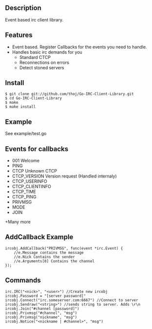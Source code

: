 Description
----------

Event based irc client library.


Features
---------
* Event based. Register Callbacks for the events you need to handle.
* Handles basic irc demands for you
	* Standard CTCP
	* Reconnections on errors
	* Detect stoned servers

Install
----------
	$ git clone git://github.com/thoj/Go-IRC-Client-Library.git
	$ cd Go-IRC-Client-Library
	$ make 
	$ make install

Example
----------
See example/test.go

Events for callbacks
---------
* 001 Welcome
* PING
* CTCP Unknown CTCP
* CTCP_VERSION Version request (Handled internaly)
* CTCP_USERINFO
* CTCP_CLIENTINFO
* CTCP_TIME
* CTCP_PING
* PRIVMSG
* MODE
* JOIN

+Many more


AddCallback Example
---------
	ircobj.AddCallback("PRIVMSG", func(event *irc.Event) {
		//e.Message contains the message
		//e.Nick Contains the sender
		//e.Arguments[0] Contains the channel
	});

Commands
--------
	irc.IRC("<nick>", "<user>") //Create new ircobj
	ircobj.Password = "[server password]"
	ircobj.Connect("irc.someserver.com:6667") //Connect to server
	ircobj.Sendraw("<string>") //sends string to server. Adds \r\n
	ircobj.Join("#channel [password]") 
	ircobj.Privmsg("#channel", "msg")
	ircobj.Privmsg("nickname", "msg")
	ircobj.Notice("<nickname | #channel>", "msg")
